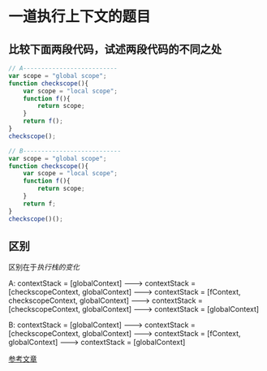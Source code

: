# 一道执行上下文的题目

## 比较下面两段代码，试述两段代码的不同之处
```js
// A--------------------------
var scope = "global scope";
function checkscope(){
    var scope = "local scope";
    function f(){
        return scope;
    }
    return f();
}
checkscope();

// B---------------------------
var scope = "global scope";
function checkscope(){
    var scope = "local scope";
    function f(){
        return scope;
    }
    return f;
}
checkscope()();
```

## 区别
区别在于*执行栈的变化*

A: contextStack = [globalContext] ---> contextStack = [checkscopeContext, globalContext] ---> contextStack = [fContext, checkscopeContext, globalContext] ---> contextStack = [checkscopeContext, globalContext] ---> contextStack = [globalContext]

B: contextStack = [globalContext] ---> contextStack = [checkscopeContext, globalContext] ---> contextStack = [fContext, globalContext] ---> contextStack = [globalContext]

[参考文章](https://github.com/kuitos/kuitos.github.io/issues/18)